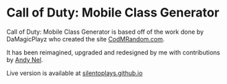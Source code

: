 # Call of Duty: Mobile Class Generator
Call of Duty: Mobile Class Generator is based off of the work done by DaMagicPlayz who created the site [CodMRandom.com](http://codmrandom.com/).

It has been reimagined, upgraded and redesigned by me with contributions by [Andy Nel](https://github.com/andynel).

Live version is available at [silentoplays.github.io](https://andynel.github.io/)